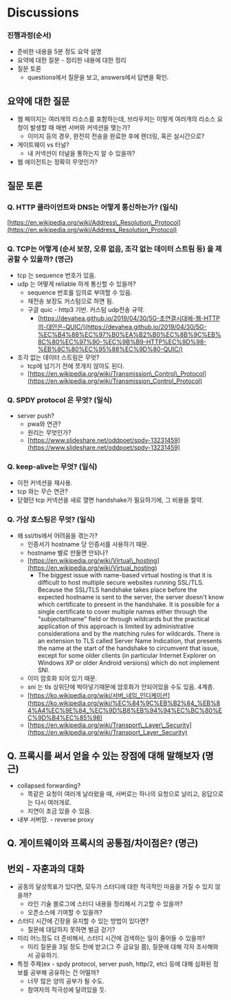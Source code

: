 # Discussions

### 진행과정\(순서\)

* 준비한 내용을 5분 정도 요약 설명
* 요약에 대한 질문 - 정리한 내용에 대한 정리
* 질문 토론
  * questions에서 질문을 보고, answers에서 답변을 확인.

## 요약에 대한 질문

* 웹 페이지는 여러개의 리소스를 포함하는데, 브라우저는 이렇게 여러개의 리소스 요청이 발생할 때 매번 서버와 커넥션을 맺는가?
  * 이미지 등의 경우, 완전히 전송을 완료한 후에 렌더링, 혹은 실시간으로?
* 게이트웨이 vs 터널?
  * 내 커넥션이 터널을 통하는지 알 수 있을까?
* 웹 에이전트는 정확히 무엇인가?

## 질문 토론

### Q. HTTP 클라이언트와 DNS는 어떻게 통신하는가? \(일식\)

[https://en.wikipedia.org/wiki/Address\_Resolution\_Protocol](https://en.wikipedia.org/wiki/Address_Resolution_Protocol)

### Q. TCP는 어떻게 \(순서 보장, 오류 없음, 조각 없는 데이터 스트림 등\) 을 제공할 수 있을까? \(명근\)

* tcp 는 sequence 번호가 있음.
* udp 는 어떻게 reliable 하게 통신할 수 있을까?
  * sequence 번호를 임의로 부여할 수 있음.
  * 재전송 보장도 커스텀으로 하면 됨.
  * 구글 quic - http3 기반. 커스텀 udp전송 규약.
    * [https://devahea.github.io/2019/04/30/5G-초연결시대에-웹-HTTP의-대안은-QUIC/](https://devahea.github.io/2019/04/30/5G-%EC%B4%88%EC%97%B0%EA%B2%B0%EC%8B%9C%EB%8C%80%EC%97%90-%EC%9B%B9-HTTP%EC%9D%98-%EB%8C%80%EC%95%88%EC%9D%80-QUIC/)
* 조각 없는 데이터 스트림은 무엇?
  * tcp에 넘기기 전에 쪼개지 않아도 된다.
  * [https://en.wikipedia.org/wiki/Transmission\_Control\_Protocol](https://en.wikipedia.org/wiki/Transmission_Control_Protocol)

### Q. SPDY protocol 은 무엇? \(일식\)

* server push?
  * pwa와 연관?
  * 원리는 무엇인가?
  * [https://www.slideshare.net/oddpoet/spdy-13231459](https://www.slideshare.net/oddpoet/spdy-13231459)

### Q. keep-alive는 무엇? \(일식\)

* 이전 커넥션을 재사용.
* tcp 와는 무슨 연관?
* 닫혔던 tcp 커넥션을 새로 열면 handshake가 필요하기에, 그 비용을 절약.

### Q. 가상 호스팅은 무엇? \(일식\)

* 왜 ssl/tls에서 어려움을 겪는가?
  * 인증서가 hostname 당 인증서를 사용하기 때문.
  * hostname 별로 만들면 안되나?
  * [https://en.wikipedia.org/wiki/Virtual\_hosting](https://en.wikipedia.org/wiki/Virtual_hosting)
    * The biggest issue with name-based virtual hosting is that it is difficult to host multiple secure websites running SSL/TLS. Because the SSL/TLS handshake takes place before the expected hostname is sent to the server, the server doesn't know which certificate to present in the handshake. It is possible for a single certificate to cover multiple names either through the "subjectaltname" field or through wildcards but the practical application of this approach is limited by administrative considerations and by the matching rules for wildcards. There is an extension to TLS called Server Name Indication, that presents the name at the start of the handshake to circumvent that issue, except for some older clients \(in particular Internet Explorer on Windows XP or older Android versions\) which do not implement SNI.
  * 이미 암호화 되어 있기 때문.
  * sni 는 tls 상위단에 박아넣기때문에 암호화가 안되어있을 수도 있음. 4계층.
  * [https://ko.wikipedia.org/wiki/서버_네임_인디케이션](https://ko.wikipedia.org/wiki/%EC%84%9C%EB%B2%84_%EB%84%A4%EC%9E%84_%EC%9D%B8%EB%94%94%EC%BC%80%EC%9D%B4%EC%85%98)
  * [https://en.wikipedia.org/wiki/Transport\_Layer\_Security](https://en.wikipedia.org/wiki/Transport_Layer_Security)

## Q. 프록시를 써서 얻을 수 있는 장점에 대해 말해보자 \(명근\)

* collapsed forwarding?
  * 똑같은 요청이 여러개 날라왔을 때, 서버로는 하나의 요청으로 날리고, 응답으로는 다시 여러개로.
  * 지연이 조금 있을 수 있음.
* 내부 서버망. - reverse proxy

## Q. 게이트웨이와 프록시의 공통점/차이점은? \(명근\)

## 번외 - 자훈과의 대화

* 공동의 달성목표가 있다면, 모두가 스터디에 대한 적극적인 마음을 가질 수 있지 않을까?
  * 라인 기술 블로그에 스터디 내용을 정리해서 기고할 수 있을까?
  * 오픈소스에 기여할 수 있을까?
* 스터디 시간에 긴장을 유지할 수 있는 방법이 있다면?
  * 질문에 대답하지 못하면 벌금 걷기?
* 미리 어느정도 더 준비해서, 스터디 시간에 검색하는 일이 줄어들 수 있을까?
  * 미리 질문을 3일 정도 전에 받고\(그 주 금요일 쯤\), 질문에 대해 각자 조사해와서 공유하기.
* 특정 주제\(ex - spdy protocol, server push, http/2, etc\) 등에 대해 심화된 정보를 공부해 공유하는 건 어떨까?
  * 너무 많은 양의 공부가 될 수도.
  * 참여자의 적극성에 달려있을 듯.

